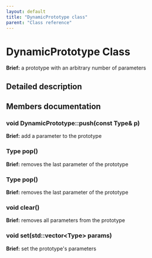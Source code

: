 ```yaml
---
layout: default
title: "DynamicPrototype class"
parent: "Class reference"
---
```


# DynamicPrototype Class

**Brief:** a prototype with an arbitrary number of parameters

## Detailed description

## Members documentation

### void DynamicPrototype::push(const Type& p)

**Brief:** add a parameter to the prototype

### Type pop()

**Brief:** removes the last parameter of the prototype

### Type pop()

**Brief:** removes the last parameter of the prototype

### void clear()

**Brief:** removes all parameters from the prototype

### void set(std::vector\<Type> params)

**Brief:** set the prototype's parameters

